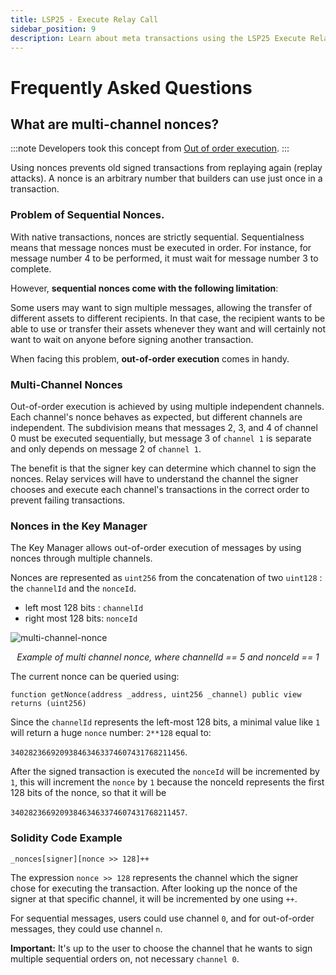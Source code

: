 ```yaml
---
title: LSP25 - Execute Relay Call
sidebar_position: 9
description: Learn about meta transactions using the LSP25 Execute Relay Call standards and how to use multi-channel nonces to dispatch transactions that are order independant or not.
---
```


# Frequently Asked Questions

## What are multi-channel nonces?

:::note
Developers took this concept from [Out of order execution](https://github.com/amxx/permit#out-of-order-execution).
:::

Using nonces prevents old signed transactions from replaying again (replay attacks). A nonce is an arbitrary number that builders can use just once in a transaction.

### Problem of Sequential Nonces.

With native transactions, nonces are strictly sequential. Sequentialness means that message nonces must be executed in order. For instance, for message number 4 to be performed, it must wait for message number 3 to complete.

However, **sequential nonces come with the following limitation**:

Some users may want to sign multiple messages, allowing the transfer of different assets to different recipients. In that case, the recipient wants to be able to use or transfer their assets whenever they want and will certainly not want to wait on anyone before signing another transaction.

When facing this problem, **out-of-order execution** comes in handy.

### Multi-Channel Nonces

Out-of-order execution is achieved by using multiple independent channels. Each channel's nonce behaves as expected, but different channels are independent. The subdivision means that messages 2, 3, and 4 of channel 0 must be executed sequentially, but message 3 of `channel 1` is separate and only depends on message 2 of `channel 1`.

The benefit is that the signer key can determine which channel to sign the nonces. Relay services will have to understand the channel the signer chooses and execute each channel's transactions in the correct order to prevent failing transactions.

### Nonces in the Key Manager

The Key Manager allows out-of-order execution of messages by using nonces through multiple channels.

Nonces are represented as `uint256` from the concatenation of two `uint128` : the `channelId` and the `nonceId`.

- left most 128 bits : `channelId`
- right most 128 bits: `nonceId`

![multi-channel-nonce](/img/standards/faq/multi-channel-nonce.jpg)

<p align="center">
<i>Example of multi channel nonce, where channelId == 5 and nonceId == 1</i>
</p>

The current nonce can be queried using:

```solidity
function getNonce(address _address, uint256 _channel) public view returns (uint256)
```

Since the `channelId` represents the left-most 128 bits, a minimal value like `1` will return a huge `nonce` number: `2**128` equal to:

`340282366920938463463374607431768211456`.

After the signed transaction is executed the `nonceId` will be incremented by `1`, this will increment the `nonce` by `1` because the nonceId represents the first 128 bits of the nonce, so that it will be

`340282366920938463463374607431768211457`.

### Solidity Code Example

```solidity
_nonces[signer][nonce >> 128]++
```

The expression `nonce >> 128` represents the channel which the signer chose for executing the transaction. After looking up the nonce of the signer at that specific channel, it will be incremented by one using `++`.

For sequential messages, users could use channel `0`, and for out-of-order messages, they could use channel `n`.

**Important:** It's up to the user to choose the channel that he wants to sign multiple sequential orders on, not necessary `channel 0`.
